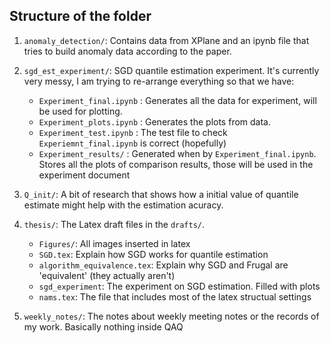 ## Structure of the folder

1. `anomaly_detection/`: Contains data from XPlane and an ipynb file that tries to build anomaly data according to the paper.

2. `sgd_est_experiment/`: SGD quantile estimation experiment. It's currently very messy, I am trying to re-arrange everything so that we have:

     - `Experiment_final.ipynb` : Generates all the data for experiment, will be used for plotting.
     - `Experiment_plots.ipynb` : Generates the plots from data.
     - `Experiment_test.ipynb` : The test file to check `Experiemnt_final.ipynb` is correct (hopefully)
     - `Experiment_results/` : Generated when by `Experiment_final.ipynb`. Stores all the plots of comparison results, those will be used in the experiment document
         

3. `Q_init/`: A bit of research that shows how a initial value of quantile estimate might help with the estimation acuracy.

4. `thesis/`: The Latex draft files in the `drafts/`.

    - `Figures/`: All images inserted in latex
    - `SGD.tex`: Explain how SGD works for quantile estimation
    - `algorithm_equivalence.tex`: Explain why SGD and Frugal are 'equivalent' (they actually aren't)
    - `sgd_experiment`: The experiment on SGD estimation. Filled with plots
    - `nams.tex`: The file that includes most of the latex structual settings


5. `weekly_notes/`: The notes about weekly meeting notes or the records of my work. Basically nothing inside QAQ
